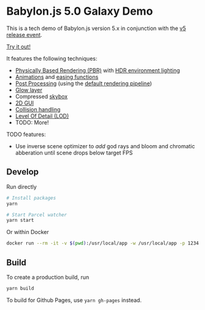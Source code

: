 # Babylon.js 5.0 Galaxy Demo

This is a tech demo of Babylon.js version 5.x in conjunction with the [v5 release event](https://forum.babylonjs.com/t/shhh-its-a-secret-babylon-js-5-0-is-here-early/28938).

[Try it out!](https://apm963.github.io/babylonjs-5-galaxy/)

It features the following techniques:

- [Physically Based Rendering (PBR)](https://doc.babylonjs.com/divingDeeper/materials/using/introToPBR) with [HDR environment lighting](https://doc.babylonjs.com/divingDeeper/materials/using/HDREnvironment)
- [Animations](https://doc.babylonjs.com/divingDeeper/animation/animation_introduction) and [easing functions](https://doc.babylonjs.com/divingDeeper/animation/advanced_animations)
- [Post Processing](https://doc.babylonjs.com/divingDeeper/postProcesses/usePostProcesses) (using the [default rendering pipeline](https://doc.babylonjs.com/divingDeeper/postProcesses/defaultRenderingPipeline))
- [Glow layer](https://doc.babylonjs.com/divingDeeper/mesh/glowLayer)
- Compressed [skybox](https://doc.babylonjs.com/divingDeeper/environment/skybox)
- [2D GUI](https://doc.babylonjs.com/divingDeeper/gui/gui)
- [Collision handling](https://doc.babylonjs.com/divingDeeper/mesh/interactions/mesh_intersect)
- [Level Of Detail (LOD)](https://doc.babylonjs.com/divingDeeper/mesh/LOD)
- TODO: More!

TODO features:
- Use inverse scene optimizer to *add* god rays and bloom and chromatic abberation until scene drops below target FPS

## Develop

Run directly

```sh
# Install packages
yarn

# Start Parcel watcher
yarn start
```

Or within Docker

```sh
docker run --rm -it -v $(pwd):/usr/local/app -w /usr/local/app -p 1234:1234 node /bin/bash -c 'yarn && yarn start'
```

## Build

To create a production build, run

```sh
yarn build
```

To build for Github Pages, use `yarn gh-pages` instead.
